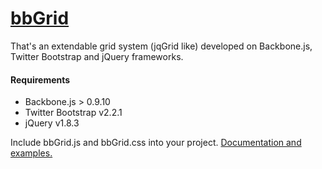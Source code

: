 [bbGrid](http://direct-fuel-injection.github.com/bbGrid/)
====================
That's an extendable grid system (jqGrid like) developed on Backbone.js, Twitter Bootstrap and jQuery frameworks.

#### Requirements
- Backbone.js > 0.9.10
- Twitter Bootstrap v2.2.1
- jQuery v1.8.3

Include bbGrid.js and bbGrid.css into your project. 
[Documentation and examples.](http://direct-fuel-injection.github.com/bbGrid/)
